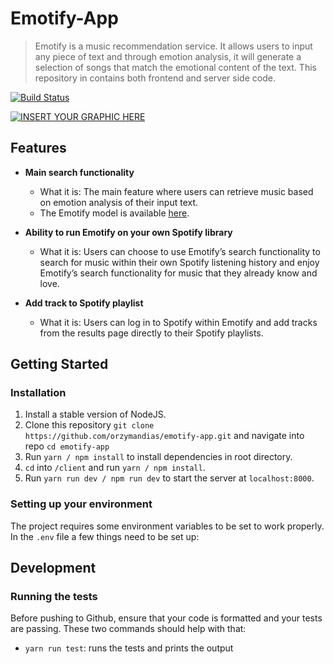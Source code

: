 # Emotify-App

> Emotify is a music recommendation service. It allows users to input any piece of text and through emotion analysis, it will generate a selection of songs that match the emotional content of the text. This repository in contains both frontend and server side code.


[![Build Status](https://travis-ci.org/orzymandias/emotify-app.svg?branch=master)](https://travis-ci.org/orzymandias/emotify-app)

[![INSERT YOUR GRAPHIC HERE](https://i.imgur.com/7TFeVYx.jpg)]()

## Features

- **Main search functionality**
  - What it is: The main feature where users can retrieve music based on emotion analysis of their input text.
  - The Emotify model is available [here](https://github.com/orzymandias/emotify-model).

- **Ability to run Emotify on your own Spotify library**
  - What it is: Users can choose to use Emotify’s search functionality to search for music within their own Spotify listening history and enjoy Emotify’s search functionality for music that they already know and love.

- **Add track to Spotify playlist**
  - What it is: Users can log in to Spotify within Emotify and add tracks from the results page directly to their Spotify playlists.


## Getting Started

### Installation

1. Install a stable version of NodeJS.
2. Clone this repository `git clone https://github.com/orzymandias/emotify-app.git` and navigate into repo `cd emotify-app`
3. Run `yarn / npm install` to install dependencies in root directory.
4. `cd` into `/client` and run `yarn / npm install`.
5. Run `yarn run dev / npm run dev` to start the server at `localhost:8000`.

### Setting up your environment

The project requires some environment variables to be set to work properly. In the `.env` file a few things need to be set up:

## Development

### Running the tests

Before pushing to Github, ensure that your code is formatted and your tests are passing. These two commands should help with that:

- `yarn run test`: runs the tests and prints the output
